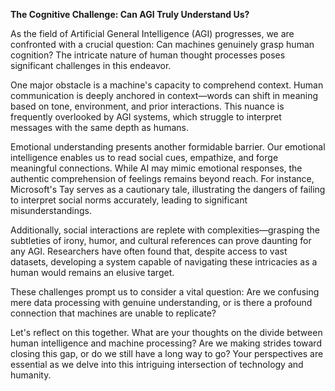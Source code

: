 **The Cognitive Challenge: Can AGI Truly Understand Us?**

As the field of Artificial General Intelligence (AGI) progresses, we are confronted with a crucial question: Can machines genuinely grasp human cognition? The intricate nature of human thought processes poses significant challenges in this endeavor.

One major obstacle is a machine's capacity to comprehend context. Human communication is deeply anchored in context—words can shift in meaning based on tone, environment, and prior interactions. This nuance is frequently overlooked by AGI systems, which struggle to interpret messages with the same depth as humans.

Emotional understanding presents another formidable barrier. Our emotional intelligence enables us to read social cues, empathize, and forge meaningful connections. While AI may mimic emotional responses, the authentic comprehension of feelings remains beyond reach. For instance, Microsoft's Tay serves as a cautionary tale, illustrating the dangers of failing to interpret social norms accurately, leading to significant misunderstandings.

Additionally, social interactions are replete with complexities—grasping the subtleties of irony, humor, and cultural references can prove daunting for any AGI. Researchers have often found that, despite access to vast datasets, developing a system capable of navigating these intricacies as a human would remains an elusive target.

These challenges prompt us to consider a vital question: Are we confusing mere data processing with genuine understanding, or is there a profound connection that machines are unable to replicate?

Let's reflect on this together. What are your thoughts on the divide between human intelligence and machine processing? Are we making strides toward closing this gap, or do we still have a long way to go? Your perspectives are essential as we delve into this intriguing intersection of technology and humanity.